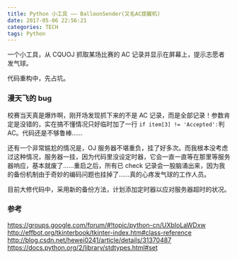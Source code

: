 ```yaml
---
title: Python 小工具 —— BalloonSender(又名AC提醒机)
date: 2017-05-06 22:56:21
categories: TECH
tags: Python
---
```

一个小工具，从 CQUOJ 抓取某场比赛的 AC 记录并显示在屏幕上，提示志愿者发气球。

代码重构中，先占坑。

<!--more-->

### 漫天飞的 bug

校赛当天真是爆炸啊，刚开场发现抓下来的不是 AC 记录，而是全部记录！参数肯定是没错的，实在搞不懂情况只好临时加了一行 `if item[3] != 'Accepted':`判 AC。代码还是不够鲁棒……

还有一个非常尴尬的情况是，OJ 服务器不堪重负，挂了好多次。而我根本没考虑过这种情况，服务器一挂，因为代码里没设定时器，它会一直一直等在那里等服务器响应，基本就废了……重启之后，所有已 check 记录会一股脑涌出来，因为我的备份机制由于奇妙的编码问题也挂掉了……真的心疼发气球的工作人员。

目前大修代码中，采用新的备份方法，计划添加定时器以应对服务器超时的状况。

### 参考

https://groups.google.com/forum/#!topic/python-cn/UXbIoLaWDxw
http://effbot.org/tkinterbook/tkinter-index.htm#class-reference
http://blog.csdn.net/hewei0241/article/details/31370487
https://docs.python.org/2/library/stdtypes.html#set